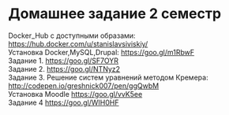 # Домашнее задание 2 семестр
Docker_Hub c доступными образами: <a href="https://hub.docker.com/u/stanislavsiviskiy/">https://hub.docker.com/u/stanislavsiviskiy/</a><br/>
Установка Docker,MySQL,Drupal: <a href="https://goo.gl/m1RbwF">https://goo.gl/m1RbwF</a><br/>
Задание 1.  <a href="https://goo.gl/SF7OYR">https://goo.gl/SF7OYR</a><br/>
Задание 2.  <a href="https://goo.gl/NTNyz2">https://goo.gl/NTNyz2</a><br/>
Задание 3. Решение систем уравнений методом Кремера: <a href="http://codepen.io/greshnick007/pen/ggQwbM">http://codepen.io/greshnick007/pen/ggQwbM</a><br/>
Установка Moodle <a href="https://goo.gl/vvK5ee">https://goo.gl/vvK5ee</a><br/>
Задание 4 <a href="https://goo.gl/WIH0HF">https://goo.gl/WIH0HF</a><br/>
